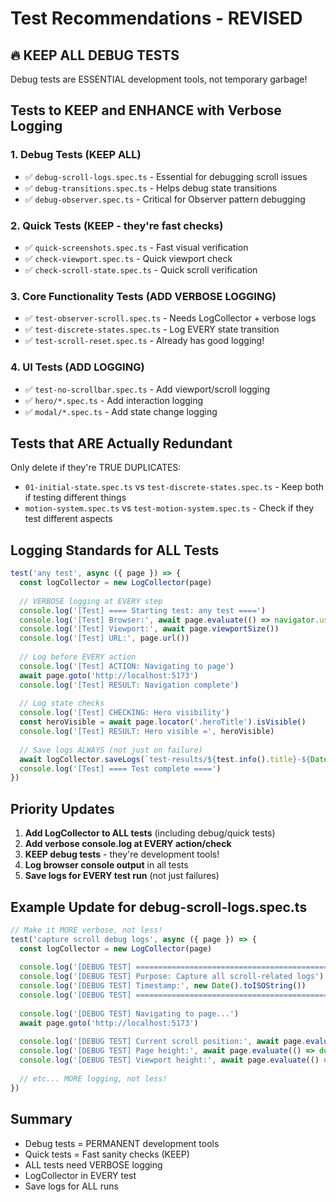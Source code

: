# Test Recommendations - REVISED

## 🔥 KEEP ALL DEBUG TESTS
Debug tests are ESSENTIAL development tools, not temporary garbage!

## Tests to KEEP and ENHANCE with Verbose Logging

### 1. Debug Tests (KEEP ALL)
- ✅ `debug-scroll-logs.spec.ts` - Essential for debugging scroll issues
- ✅ `debug-transitions.spec.ts` - Helps debug state transitions
- ✅ `debug-observer.spec.ts` - Critical for Observer pattern debugging

### 2. Quick Tests (KEEP - they're fast checks)
- ✅ `quick-screenshots.spec.ts` - Fast visual verification
- ✅ `check-viewport.spec.ts` - Quick viewport check
- ✅ `check-scroll-state.spec.ts` - Quick scroll verification

### 3. Core Functionality Tests (ADD VERBOSE LOGGING)
- ✅ `test-observer-scroll.spec.ts` - Needs LogCollector + verbose logs
- ✅ `test-discrete-states.spec.ts` - Log EVERY state transition
- ✅ `test-scroll-reset.spec.ts` - Already has good logging!

### 4. UI Tests (ADD LOGGING)
- ✅ `test-no-scrollbar.spec.ts` - Add viewport/scroll logging
- ✅ `hero/*.spec.ts` - Add interaction logging
- ✅ `modal/*.spec.ts` - Add state change logging

## Tests that ARE Actually Redundant

Only delete if they're TRUE DUPLICATES:
- `01-initial-state.spec.ts` vs `test-discrete-states.spec.ts` - Keep both if testing different things
- `motion-system.spec.ts` vs `test-motion-system.spec.ts` - Check if they test different aspects

## Logging Standards for ALL Tests

```typescript
test('any test', async ({ page }) => {
  const logCollector = new LogCollector(page)
  
  // VERBOSE logging at EVERY step
  console.log('[Test] ==== Starting test: any test ====')
  console.log('[Test] Browser:', await page.evaluate(() => navigator.userAgent))
  console.log('[Test] Viewport:', await page.viewportSize())
  console.log('[Test] URL:', page.url())
  
  // Log before EVERY action
  console.log('[Test] ACTION: Navigating to page')
  await page.goto('http://localhost:5173')
  console.log('[Test] RESULT: Navigation complete')
  
  // Log state checks
  console.log('[Test] CHECKING: Hero visibility')
  const heroVisible = await page.locator('.heroTitle').isVisible()
  console.log('[Test] RESULT: Hero visible =', heroVisible)
  
  // Save logs ALWAYS (not just on failure)
  await logCollector.saveLogs(`test-results/${test.info().title}-${Date.now()}.json`)
  console.log('[Test] ==== Test complete ====')
})
```

## Priority Updates

1. **Add LogCollector to ALL tests** (including debug/quick tests)
2. **Add verbose console.log at EVERY action/check**
3. **KEEP debug tests** - they're development tools!
4. **Log browser console output** in all tests
5. **Save logs for EVERY test run** (not just failures)

## Example Update for debug-scroll-logs.spec.ts

```typescript
// Make it MORE verbose, not less!
test('capture scroll debug logs', async ({ page }) => {
  const logCollector = new LogCollector(page)
  
  console.log('[DEBUG TEST] ============================================')
  console.log('[DEBUG TEST] Purpose: Capture all scroll-related logs')
  console.log('[DEBUG TEST] Timestamp:', new Date().toISOString())
  console.log('[DEBUG TEST] ============================================')
  
  console.log('[DEBUG TEST] Navigating to page...')
  await page.goto('http://localhost:5173')
  
  console.log('[DEBUG TEST] Current scroll position:', await page.evaluate(() => window.scrollY))
  console.log('[DEBUG TEST] Page height:', await page.evaluate(() => document.body.scrollHeight))
  console.log('[DEBUG TEST] Viewport height:', await page.evaluate(() => window.innerHeight))
  
  // etc... MORE logging, not less!
})
```

## Summary

- Debug tests = PERMANENT development tools
- Quick tests = Fast sanity checks (KEEP)
- ALL tests need VERBOSE logging
- LogCollector in EVERY test
- Save logs for ALL runs